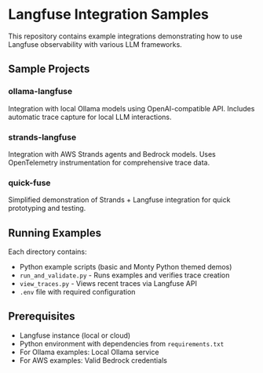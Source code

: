 # Langfuse Integration Samples

This repository contains example integrations demonstrating how to use Langfuse observability with various LLM frameworks.

## Sample Projects

### ollama-langfuse
Integration with local Ollama models using OpenAI-compatible API. Includes automatic trace capture for local LLM interactions.

### strands-langfuse
Integration with AWS Strands agents and Bedrock models. Uses OpenTelemetry instrumentation for comprehensive trace data.

### quick-fuse
Simplified demonstration of Strands + Langfuse integration for quick prototyping and testing.

## Running Examples

Each directory contains:
- Python example scripts (basic and Monty Python themed demos)
- `run_and_validate.py` - Runs examples and verifies trace creation
- `view_traces.py` - Views recent traces via Langfuse API
- `.env` file with required configuration

## Prerequisites

- Langfuse instance (local or cloud)
- Python environment with dependencies from `requirements.txt`
- For Ollama examples: Local Ollama service
- For AWS examples: Valid Bedrock credentials